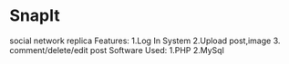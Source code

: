 # SnapIt
 social network replica
Features:
1.Log In System
2.Upload post,image
3. comment/delete/edit post
Software Used:
1.PHP
2.MySql

